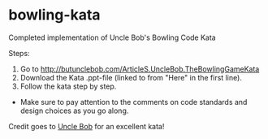 # bowling-kata
Completed implementation of Uncle Bob's Bowling Code Kata

Steps:

1. Go to http://butunclebob.com/ArticleS.UncleBob.TheBowlingGameKata
2. Download the Kata .ppt-file (linked to from "Here" in the first line).
3. Follow the kata step by step.
  * Make sure to pay attention to the comments on code standards and design choices as you go along.

Credit goes to [Uncle Bob](http://butunclebob.com/ArticleS.UncleBob.TheBowlingGameKata) for an excellent kata!
